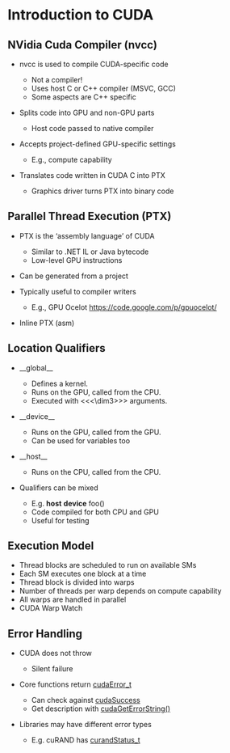 # Introduction to CUDA

## NVidia Cuda Compiler (nvcc)
* nvcc is used to compile CUDA-specific code
  * Not a compiler!
  * Uses host C or C++ compiler (MSVC, GCC)
  * Some aspects are C++ specific

* Splits code into GPU and non-GPU parts
  * Host code passed to native compiler

* Accepts project-defined GPU-specific settings
  * E.g., compute capability

* Translates code written in CUDA C into PTX
  * Graphics driver turns PTX into binary code

## Parallel Thread Execution (PTX)
* PTX is the ‘assembly language’ of CUDA
  * Similar to .NET IL or Java bytecode
  * Low-level GPU instructions

* Can be generated from a project

* Typically useful to compiler writers
  * E.g., GPU Ocelot <https://code.google.com/p/gpuocelot/>

* Inline PTX (asm)

## Location Qualifiers
* \_\_global__
  * Defines a kernel.
  * Runs on the GPU, called from the CPU.
  * Executed with <\<\<\dim3>>> arguments.

* \_\_device__
  * Runs on the GPU, called from the GPU.
  * Can be used for variables too

* \_\_host__
  * Runs on the CPU, called from the CPU.

* Qualifiers can be mixed
  * E.g. __host__ __device__ foo()
  * Code compiled for both CPU and GPU
  * Useful for testing

## Execution Model
* Thread blocks are scheduled to run on available SMs
* Each SM executes one block at a time
* Thread block is divided into warps
* Number of threads per warp depends on compute capability
* All warps are handled in parallel
* CUDA Warp Watch

## Error Handling

* CUDA does not throw
  * Silent failure

* Core functions return [cudaError_t](https://docs.nvidia.com/cuda/cuda-runtime-api/group__CUDART__TYPES.html#group__CUDART__TYPES_1gf599e5b8b829ce7db0f5216928f6ecb6)
  * Can check against [cudaSuccess](https://docs.nvidia.com/cuda/cuda-runtime-api/group__CUDART__TYPES.html#group__CUDART__TYPES_1gg3f51e3575c2178246db0a94a430e0038e355f04607d824883b4a50662830d591)
  * Get description with [cudaGetErrorString()](https://docs.nvidia.com/cuda/cuda-runtime-api/group__CUDART__ERROR.html#group__CUDART__ERROR_1g4bc9e35a618dfd0877c29c8ee45148f1)

* Libraries may have different error types
  * E.g. cuRAND has [curandStatus_t](https://docs.nvidia.com/cuda/curand/group__HOST.html#group__HOST_1gb94a31d5c165858c96b6c18b70644437)

